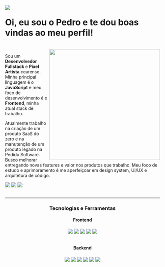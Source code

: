 <div align="left">
  <img align="left" src="https://i.imgur.com/tdtkpdQ.png"/>
</div>
<h1 align="left">Oi, eu sou o Pedro e te dou boas vindas ao meu perfil!</h1>

<br>

<div align="right">
  <img align="right" width="360em" src="https://github-readme-stats.vercel.app/api/top-langs/?username=pedrofeitosa98&layout=compact&langs_count=7&theme=dracula"/>
</div>
<!-- <div align="right">
  <img align="right" width="360em" src="https://github-readme-stats.vercel.app/api?username=pedrofeitosa98&hide=issues&show_icons=true&theme=dracula"/>
</div> -->
    
Sou um **Desenvolvedor Fullstack** e **Pixel Artista** cearense. Minha principal linguagem é o **JavaScript** e meu foco de desenvolvimento é o **Frontend**, minha atual stack de trabalho.

Atualmente trabalho na criação de um produto SaaS do zero e na manutenção de um produto legado na Pedidu Software. Busco melhorar entregando novas features e valor nos produtos que trabalho. Meu foco de estudo e aprimoramento é me aperfeiçoar em design system, UI/UX e arquitetura de código.
 
<div align="left">
  <a href=https://www.linkedin.com/in/pedrofeitosa98/ target="_blank"><img src="https://img.shields.io/badge/-LinkedIn-%230077B5?style=for-the-badge&logo=linkedin&logoColor=white" target="_blank"></a>
  <a href = "mailto:pedrohfeitosa98@gmail.com"><img src="https://img.shields.io/badge/-Gmail-D14836?style=for-the-badge&logo=gmail&logoColor=white" target="_blank"></a>
  <a href="https://motivo.artstation.com/" target="_blank"><img src="https://img.shields.io/badge/-ArtStation-01A9DB?logo=artstation&logoColor=white&style=for-the-badge" target="_blank"/></a>
</div>

<br>

---

<h3 align="center">Tecnologias e Ferramentas</h3>

<h4 align="center">Frontend</h3>
<div align="center">
  <img align="center" src="https://img.shields.io/badge/JavaScript-323330?style=for-the-badge&logo=javascript&logoColor=F7DF1E">
  <img align="center" src="https://img.shields.io/badge/TypeScript-007ACC?style=for-the-badge&logo=typescript&logoColor=white">
  <img align="center" src="https://img.shields.io/badge/next.js-000000?style=for-the-badge&logo=nextdotjs&logoColor=white">
  <img align="center" src="https://img.shields.io/badge/React-20232A?style=for-the-badge&logo=react&logoColor=61DAFB">
  <img align="center" src="https://img.shields.io/badge/styled--components-8A0886?style=for-the-badge&logo=styled-components&logoColor=white">
</div>

<br>

<h4 align="center">Backend</h3>
<div align="center">
  <img align="center" src="https://img.shields.io/badge/JavaScript-323330?style=for-the-badge&logo=javascript&logoColor=F7DF1E">
  <img align="center" src="https://img.shields.io/badge/{}%20Type%20ORM-DF3A01?style=for-the-badge&">
  <img align="center" src="https://img.shields.io/badge/Node.js-339933?style=for-the-badge&logo=nodedotjs&logoColor=white">
  <img align="center" src="https://img.shields.io/badge/Python-FFD43B?style=for-the-badge&logo=python&logoColor=blue">
  <img align="center" src="https://img.shields.io/badge/Django-092E20?style=for-the-badge&logo=django&logoColor=green">
  <img align="center" src="https://img.shields.io/badge/django%20rest-ff1709?style=for-the-badge&logo=django&logoColor=white">
</div>
